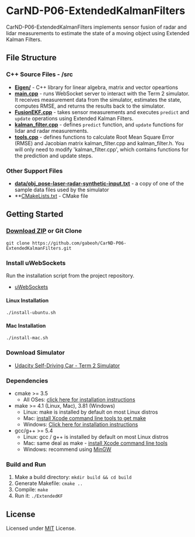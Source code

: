 # CarND-P06-ExtendedKalmanFilters

CarND-P06-ExtendedKalmanFilters implements sensor fusion of radar and lidar
measurements to estimate the state of a moving object using Extended Kalman
Filters. 

## File Structure
### C++ Source Files - /src
- **[Eigen/](src/Eigen/)** - C++ library for linear algebra, matrix and
    vector opeartions
- **[main.cpp](src/main.cpp)** - runs WebSocket server to interact with 
    the Term 2 simulator.  It receives measurement data from the simulator,
    estimates the state, computes RMSE, and returns the results back to the
    simulator.
- **[FusionEKF.cpp](src/FusionEKF.cpp)** - takes sensor measurements and
    executes `predict` and `update` operations using Extended Kalman Filters.  
- **[kalman_filter.cpp](src/kalman_filter.cpp)** - defines `predict` function,
    and `update` functions for lidar and radar measurements.
- **[tools.cpp](src/tools.cpp)** - defines functions to calculate Root Mean
    Square Error (RMSE) and Jacobian matrix
    kalman_filter.cpp and kalman_filter.h. You will only need to modify 'kalman_filter.cpp', which contains functions for the prediction and update steps.
### Other Support Files
- **[data/obj_pose-laser-radar-synthetic-input.txt](data/obj_pose-laser-radar-synthetic-input.txt)** -
    a copy of one of the sample data files used by the simulator
- **[CMakeLists.txt](CMakeLists.txt) - CMake file

## Getting Started
### [Download ZIP](https://github.com/gabeoh/CarND-P06-ExtendedKalmanFilters/archive/master.zip) or Git Clone
```
git clone https://github.com/gabeoh/CarND-P06-ExtendedKalmanFilters.git
```

### Install uWebSockets
Run the installation script from the project repository. 
- [uWebSockets](https://github.com/uNetworking/uWebSockets)
#### Linux Installation
```
./install-ubuntu.sh
```
#### Mac Installation
```
./install-mac.sh
```

### Download Simulator
- [Udacity Self-Driving Car - Term 2 Simulator](https://github.com/udacity/self-driving-car-sim/releases/)

### Dependencies
* cmake >= 3.5
  * All OSes: [click here for installation instructions](https://cmake.org/install/)
* make >= 4.1 (Linux, Mac), 3.81 (Windows)
  * Linux: make is installed by default on most Linux distros
  * Mac: [install Xcode command line tools to get make](https://developer.apple.com/xcode/features/)
  * Windows: [Click here for installation instructions](http://gnuwin32.sourceforge.net/packages/make.htm)
* gcc/g++ >= 5.4
  * Linux: gcc / g++ is installed by default on most Linux distros
  * Mac: same deal as make - [install Xcode command line tools](https://developer.apple.com/xcode/features/)
  * Windows: recommend using [MinGW](http://www.mingw.org/)

### Build and Run
1. Make a build directory: `mkdir build && cd build`
1. Generate Makefile: `cmake ..`
1. Compile: `make` 
1. Run it: `./ExtendedKF`

## License
Licensed under [MIT](LICENSE) License.
